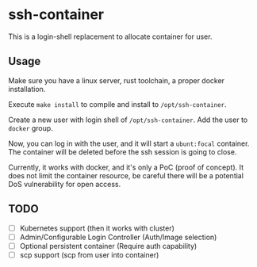 # ssh-container

This is a login-shell replacement to allocate container for user.

## Usage

Make sure you have a linux server, rust toolchain, a proper docker installation.

Execute `make install` to compile and install to `/opt/ssh-container`.

Create a new user with login shell of `/opt/ssh-container`. Add the user to `docker` group.

Now, you can log in with the user, and it will start a `ubunt:focal` container.
The container will be deleted before the ssh session is going to close.

Currently, it works with docker, and it's only a PoC (proof of concept).
It does not limit the container resource, be careful there will be a potential DoS vulnerability for open access.

## TODO

- [ ] Kubernetes support (then it works with cluster)
- [ ] Admin/Configurable Login Controller (Auth/Image selection)
- [ ] Optional persistent container (Require auth capability)
- [ ] scp support (scp from user into container)